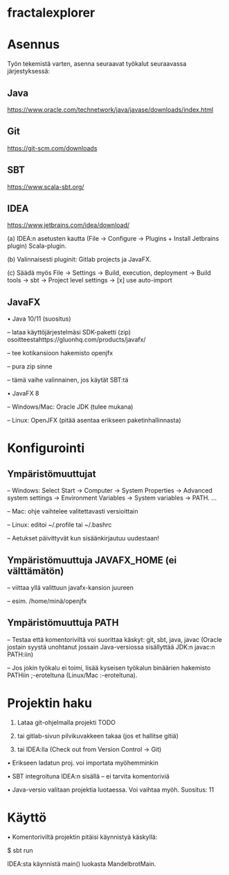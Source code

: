 # fractalexplorer

# Asennus

Työn tekemistä varten, asenna seuraavat työkalut seuraavassa järjestyksessä:

## Java
https://www.oracle.com/technetwork/java/javase/downloads/index.html

## Git

https://git-scm.com/downloads

## SBT

https://www.scala-sbt.org/

## IDEA

https://www.jetbrains.com/idea/download/

(a) IDEA:n asetusten kautta (File -> Configure -> Plugins + Install Jetbrains plugin) Scala-plugin.

(b) Valinnaisesti pluginit: Gitlab projects ja JavaFX.

(c) Säädä myös File -> Settings -> Build, execution, deployment -> Build tools -> sbt -> Project level settings -> [x] use auto-import

## JavaFX

• Java 10/11 (suositus)

– lataa käyttöjärjestelmäsi SDK-paketti (zip) osoitteestahttps://gluonhq.com/products/javafx/

– tee kotikansioon hakemisto openjfx

– pura zip sinne

– tämä vaihe valinnainen, jos käytät SBT:tä

• JavaFX 8

– Windows/Mac: Oracle JDK (tulee mukana)

– Linux: OpenJFX (pitää asentaa erikseen paketinhallinnasta)

# Konfigurointi

## Ympäristömuuttujat

– Windows: Select Start -> Computer -> System Properties -> Advanced system settings -> Environment Variables -> System variables -> PATH. ...

– Mac: ohje vaihtelee valitettavasti versioittain

– Linux: editoi ~/.profile tai ~/.bashrc

– Aetukset päivittyvät kun sisäänkirjautuu uudestaan!

## Ympäristömuuttuja JAVAFX_HOME (ei välttämätön)

– viittaa yllä valittuun javafx-kansion juureen

– esim. /home/minä/openjfx

## Ympäristömuuttuja PATH

– Testaa että komentoriviltä voi suorittaa käskyt: git, sbt, java, javac (Oracle jostain syystä unohtanut jossain Java-versiossa sisällyttää JDK:n javac:n PATH:iin)

– Jos jokin työkalu ei toimi, lisää kyseisen työkalun binäärien hakemisto PATHiin ;-eroteltuna (Linux/Mac :-eroteltuna).

# Projektin haku

1. Lataa git-ohjelmalla projekti TODO

2. tai gitlab-sivun pilvikuvakkeen takaa (jos et hallitse gitiä)

3. tai IDEA:lla (Check out from Version Control -> Git)

• Erikseen ladatun proj. voi importata myöhemminkin

• SBT integroituna IDEA:n sisällä – ei tarvita komentoriviä

• Java-versio valitaan projektia luotaessa. Voi vaihtaa myöh. Suositus: 11

# Käyttö

• Komentoriviltä projektin pitäisi käynnistyä käskyllä:

$ sbt run

IDEA:sta käynnistä main() luokasta MandelbrotMain.